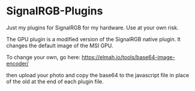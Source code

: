 # SignalRGB-Plugins
Just my plugins for SignalRGB for my hardware. Use at your own risk.

The GPU plugin is a modified version of the SignalRGB native plugin. It changes the default image of the MSI GPU.

To change your own, go here:
https://elmah.io/tools/base64-image-encoder/

then upload your photo and copy the base64 to the javascript file in place of the old at the end of each plugin file.
